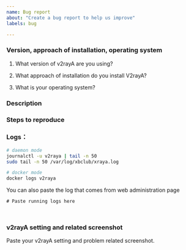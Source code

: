 ```yaml
---
name: Bug report
about: "Create a bug report to help us improve"
labels: bug

---
```


### Version, approach of installation, operating system

1. What version of v2rayA are you using?

2. What approach of installation do you install V2rayA?

3. What is your operating system?


### Description
<!-- Describe your problem below -->


### Steps to reproduce
<!-- Describe how to reproduce problem below -->


### Logs：

 ```bash
 # daemon mode
 journalctl -u v2raya | tail -n 50
 sudo tail -n 50 /var/log/xbclub/xraya.log
 
 # docker mode
 docker logs v2raya
 ```

 You can also paste the log that comes from web administration page

```shell
# Paste running logs here



```

### v2rayA setting and related screenshot
Paste your v2rayA setting and problem related screenshot.
<!-- Paste screenshot if possible -->

